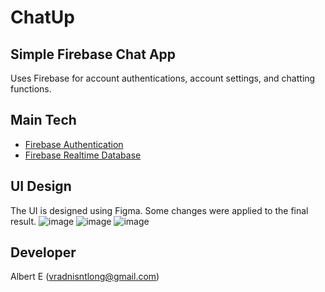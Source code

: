 # ChatUp
## Simple Firebase Chat App
Uses Firebase for account authentications, account settings, and chatting functions.

## Main Tech
- [Firebase Authentication](https://firebase.google.com/docs/auth)
- [Firebase Realtime Database](https://firebase.google.com/docs/database)

## UI Design
The UI is designed using Figma.
Some changes were applied to the final result.
![image](https://user-images.githubusercontent.com/85069947/175195926-1dde2022-b91b-4f19-89ff-fa2ba5d15271.png)
![image](https://user-images.githubusercontent.com/85069947/175195948-93c56ee2-eee6-4111-a13c-c887130b32ae.png)
![image](https://user-images.githubusercontent.com/85069947/175195966-21535283-9325-4884-9f71-633fb43a4040.png)

## Developer
Albert E (vradnisntlong@gmail.com)
